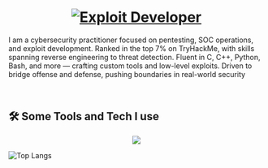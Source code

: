 <h1 align="center">
  <a href="https://git.io/typing-svg">
    <img src="https://readme-typing-svg.herokuapp.com/?lines=Exploit%20Developer&font=Fira%20Code&center=true&width=440&height=45&vCenter=true&size=22" alt="Exploit Developer">
  </a>
</h1>

I am a cybersecurity practitioner focused on pentesting, SOC operations, and exploit development.
Ranked in the top 7% on TryHackMe, with skills spanning reverse engineering to threat detection.
Fluent in C, C++, Python, Bash, and more — crafting custom tools and low-level exploits.
Driven to bridge offense and defense, pushing boundaries in real-world security

<br>
<p align="center">
</p>

## ️🛠️ Some Tools and Tech I use



<p align="center">
  <a href="https://skillicons.dev">
   <img src="https://skillicons.dev/icons?i=c,cpp,python,java,linux,bash,vscode,html,js,php,github,kali,powershell,mysql,ubuntu,StackOverflow,windows&perline=6" />
<br />



  </a>
</p>


![Top Langs](https://github-readme-stats.vercel.app/api/top-langs/?username=FajrJauhar&theme=vue&count_private=true&show_icons=true&layout=compact)

